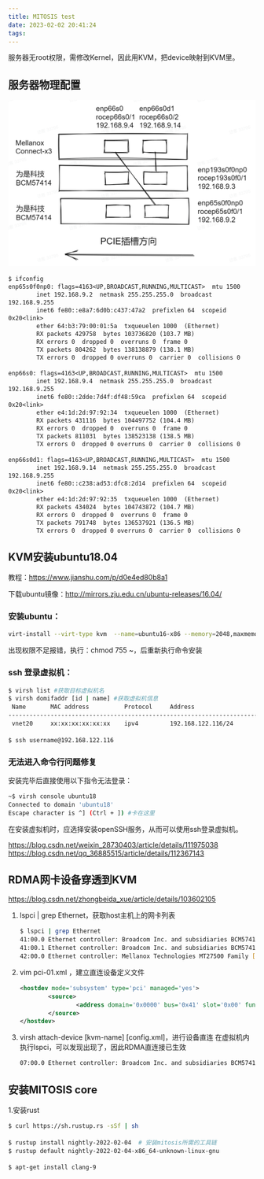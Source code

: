 ```yaml
---
title: MITOSIS test
date: 2023-02-02 20:41:24
tags:
---
```


服务器无root权限，需修改Kernel，因此用KVM，把device映射到KVM里。

## 服务器物理配置

![截屏2023-02-02 20.44.46](https://raw.githubusercontent.com/muchengl/pic_storage/main/uPic/%E6%88%AA%E5%B1%8F2023-02-02%2020.44.46.png)

```
$ ifconfig
enp65s0f0np0: flags=4163<UP,BROADCAST,RUNNING,MULTICAST>  mtu 1500
        inet 192.168.9.2  netmask 255.255.255.0  broadcast 192.168.9.255
        inet6 fe80::e8a7:6d0b:c437:47a2  prefixlen 64  scopeid 0x20<link>
        ether 64:b3:79:00:01:5a  txqueuelen 1000  (Ethernet)
        RX packets 429758  bytes 103736820 (103.7 MB)
        RX errors 0  dropped 0  overruns 0  frame 0
        TX packets 804262  bytes 138138879 (138.1 MB)
        TX errors 0  dropped 0 overruns 0  carrier 0  collisions 0

enp66s0: flags=4163<UP,BROADCAST,RUNNING,MULTICAST>  mtu 1500
        inet 192.168.9.4  netmask 255.255.255.0  broadcast 192.168.9.255
        inet6 fe80::2dde:7d4f:df48:59ca  prefixlen 64  scopeid 0x20<link>
        ether e4:1d:2d:97:92:34  txqueuelen 1000  (Ethernet)
        RX packets 431116  bytes 104497752 (104.4 MB)
        RX errors 0  dropped 0  overruns 0  frame 0
        TX packets 811031  bytes 138523138 (138.5 MB)
        TX errors 0  dropped 0 overruns 0  carrier 0  collisions 0

enp66s0d1: flags=4163<UP,BROADCAST,RUNNING,MULTICAST>  mtu 1500
        inet 192.168.9.14  netmask 255.255.255.0  broadcast 192.168.9.255
        inet6 fe80::c238:ad53:dfc8:2d14  prefixlen 64  scopeid 0x20<link>
        ether e4:1d:2d:97:92:35  txqueuelen 1000  (Ethernet)
        RX packets 434024  bytes 104743872 (104.7 MB)
        RX errors 0  dropped 0  overruns 0  frame 0
        TX packets 791748  bytes 136537921 (136.5 MB)
        TX errors 0  dropped 0 overruns 0  carrier 0  collisions 0
```



## KVM安装ubuntu18.04

教程：https://www.jianshu.com/p/d0e4ed80b8a1

下载ubuntu镜像：http://mirrors.zju.edu.cn/ubuntu-releases/16.04/

### 安装ubuntu：

```sh
virt-install --virt-type kvm  --name=ubuntu16-x86 --memory=2048,maxmemory=2048 --vcpus=2,maxvcpus=2 --os-type=linux --os-variant=ubuntu16.04 --network network=default --location=/home/hanzhong/ubuntu-16.04.7-server-amd64.iso --disk path=~/kvm/ubuntu16-x86.img,size=10 --graphics=none --check path_in_use=off --check all=off --extra-args='console=ttyS0'
```

出现权限不足报错，执行：chmod 755 ~，后重新执行命令安装

### ssh 登录虚拟机：

```sh
$ virsh list #获取目标虚拟机名
$ virsh domifaddr [id | name] #获取虚拟机信息
 Name       MAC address          Protocol     Address
-------------------------------------------------------------------------------
 vnet20     xx:xx:xx:xx:xx:xx    ipv4         192.168.122.116/24
 
$ ssh username@192.168.122.116
```



### 无法进入命令行问题修复

安装完毕后直接使用以下指令无法登录：

```sh
~$ virsh console ubuntu18
Connected to domain 'ubuntu18'
Escape character is ^] (Ctrl + ]) #卡在这里
```

在安装虚拟机时，应选择安装openSSH服务，从而可以使用ssh登录虚拟机。

https://blog.csdn.net/weixin_28730403/article/details/111975038
https://blog.csdn.net/qq_36885515/article/details/112367143



## RDMA网卡设备穿透到KVM

https://blog.csdn.net/zhongbeida_xue/article/details/103602105

1. lspci | grep Ethernet，获取host主机上的网卡列表

    ```sh
    $ lspci | grep Ethernet
    41:00.0 Ethernet controller: Broadcom Inc. and subsidiaries BCM57414 NetXtreme-E 10Gb/25Gb RDMA Ethernet Controller (rev 01)
    41:00.1 Ethernet controller: Broadcom Inc. and subsidiaries BCM57414 NetXtreme-E 10Gb/25Gb RDMA Ethernet Controller (rev 01)
    42:00.0 Ethernet controller: Mellanox Technologies MT27500 Family [ConnectX-3]
    ```

2. vim pci-01.xml ，建立直连设备定义文件

    ```xml
    <hostdev mode='subsystem' type='pci' managed='yes'>
            <source>
                    <address domain='0x0000' bus='0x41' slot='0x00' function='0x0'/>
            </source>
    </hostdev>
    ```

3. virsh attach-device [kvm-name] [config.xml]，进行设备直连
    在虚拟机内执行lspci，可以发现出现了，因此RDMA直连接已生效

    ```sh
    07:00.0 Ethernet controller: Broadcom Inc. and subsidiaries BCM57414 NetXtreme-E 10Gb/25Gb RDMA Ethernet Controller (rev 01)
    ```

    

## 安装MITOSIS core

1.安装rust

```sh
$ curl https://sh.rustup.rs -sSf | sh

$ rustup install nightly-2022-02-04  # 安装mitosis所需的工具链
$ rustup default nightly-2022-02-04-x86_64-unknown-linux-gnu

$ apt-get install clang-9
```










